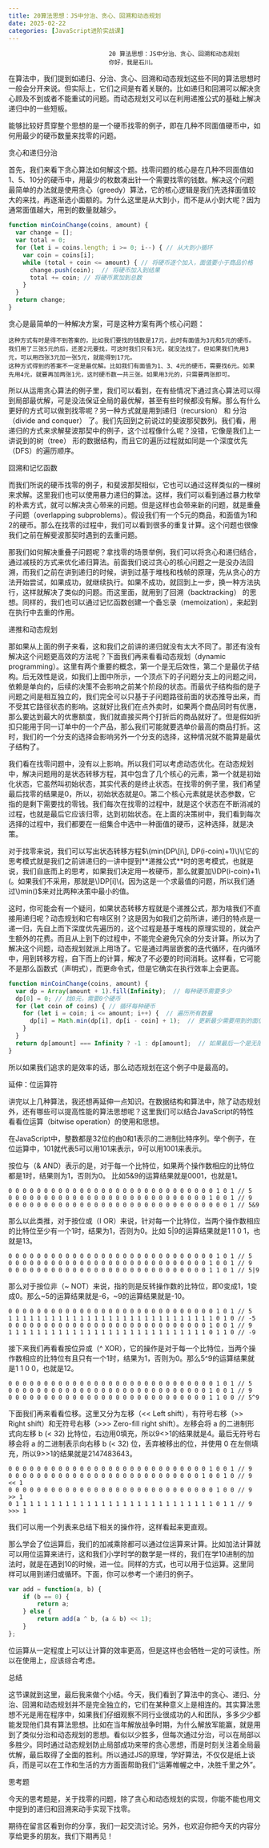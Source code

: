 ```yaml
---
title: 20算法思想：JS中分治、贪心、回溯和动态规划
date: 2025-02-22
categories: [JavaScript进阶实战课]
---
```

```text
                            20 算法思想：JS中分治、贪心、回溯和动态规划
                            你好，我是石川。
```

在算法中，我们提到如递归、分治、贪心、回溯和动态规划这些不同的算法思想时一般会分开来说。但实际上，它们之间是有着关联的。比如递归和回溯可以解决贪心顾及不到或者不能重试的问题。而动态规划又可以在利用递推公式的基础上解决递归中的一些短板。

能够比较好贯穿整个思想的是一个硬币找零的例子，即在几种不同面值硬币中，如何用最少的硬币数量来找零的问题。

贪心和递归分治

首先，我们来看下贪心算法如何解这个题。找零问题的核心是在几种不同面值如1、5、10分的硬币中，用最少的枚数凑出针一个需要找零的钱数。解决这个问题最简单的办法就是使用贪心（greedy）算法，它的核心逻辑是我们先选择面值较大的来找，再逐渐选小面额的。为什么这里是从大到小，而不是从小到大呢？因为通常面值越大，用到的数量就越少。

```javascript
function minCoinChange(coins, amount) {
  var change = [];
  var total = 0;
  for (let i = coins.length; i >= 0; i--) { // 从大到小循环
    var coin = coins[i];
    while (total + coin <= amount) { // 将硬币逐个加入，面值要小于商品价格
      change.push(coin);  // 将硬币加入到结果
      total += coin; // 将硬币累加到总数
    }
  }
  return change;
}
```


贪心是最简单的一种解决方案，可是这种方案有两个核心问题：


```text
这种方式有时是得不到答案的，比如我们要找的钱数是17元，此时有面值为3元和5元的硬币。我们用了三张5元的后，还差2元要找，可这时我们只有3元，就没法找了。但如果我们先用3元，可以用四张3元加一张5元，就能得到17元。
这种方式得到的答案不一定是最优解。比如我们有面值为1、3、4元的硬币，需要找6元。如果先用4元，就要再加两张1元，这时硬币数一共三张。如果用3元的，只需要两张即可。
```


所以从运用贪心算法的例子里，我们可以看到，在有些情况下通过贪心算法可以得到局部最优解，可是没法保证全局的最优解，甚至有些时候都没有解。那么有什么更好的方式可以做到找零呢？另一种方式就是用到递归（recursion） 和 分治（divide and conquer） 了。我们先回到之前说过的斐波那契数列。我们看，用递归的方式来求解斐波那契中的例子，这个过程像什么呢？没错，它像是我们上一讲说到的树（tree） 形的数据结构，而且它的遍历过程就如同是一个深度优先（DFS）的遍历顺序。



回溯和记忆函数

而我们所说的硬币找零的例子，和斐波那契相似，它也可以通过这样类似的一棵树来求解。这里我们也可以使用暴力递归的算法。这样，我们可以看到通过暴力枚举的朴素方式，就可以解决贪心带来的问题。但是这样也会带来新的问题，就是重叠子问题（overlapping subproblems）。假设我们有一个5元的商品，和面值为1和2的硬币。那么在找零的过程中，我们可以看到很多的重复计算。这个问题也很像我们之前在解斐波那契时遇到的去重问题。



那我们如何解决重叠子问题呢？拿找零的场景举例，我们可以将贪心和递归结合，通过减枝的方式来优化递归算法。前面我们说过贪心的核心问题之一是没办法回溯，而我们之前在讲到递归的时候，讲到过基于堆栈和栈帧的原理，先从贪心的方法开始尝试，如果成功，就继续执行。如果不成功，就回到上一步，换一种方法执行，这样就解决了类似的问题。而这里面，就用到了回溯（backtracking） 的思想。同样的，我们也可以通过记忆函数创建一个备忘录（memoization），来起到在执行中去重的作用。

递推和动态规划

那如果从上面的例子来看，这和我们之前讲的递归就没有太大不同了。那还有没有解决这个问题更高效的方法呢？下面我们再来看看动态规划（dynamic programming）。这里有两个重要的概念，第一个是无后效性，第二个是最优子结构。后无效性是说，如我们上图中所示，一个顶点下的子问题分支上的问题之间，依赖是单向的，后续的决策不会影响之前某个阶段的状态。而最优子结构指的是子问题之间是相互独立的，我们完全可以只基于子问题路径前面的状态推导出来，而不受其它路径状态的影响。这就好比我们在点外卖时，如果两个商品同时有优惠，那么要达到最大的优惠额度，我们就直接买两个打折后的商品就好了。但是假如折扣只能用于同一订单中的一个产品，那么我们可能就要选单价最高的商品打折。这时，我们的一个分支的选择会影响另外一个分支的选择，这种情况就不能算是最优子结构了。

我们看在找零问题中，没有以上影响。所以我们可以考虑动态优化。在动态规划中，解决问题用的是状态转移方程，其中包含了几个核心的元素，第一个就是初始化状态，它虽然叫初始状态，其实代表的是终止状态。在找零的例子里，我们希望最后找零的结果是0，所以，初始状态就是0。第二个核心元素就是状态参数，它指的是剩下需要找的零钱。我们每次在找零的过程中，就是这个状态在不断消减的过程，也就是最后它应该归零，达到初始状态。在上面的决策树中，我们看到每次选择的过程中，我们都要在一组集合中选中一种面值的硬币，这种选择，就是决策。

对于找零来说，我们可以写出状态转移方程$\(min(DP\[i\], DP(i-coin)+1)\)\(它的思考模式就是我们之前讲递归的一讲中提到**递推公式**时的思考模式，也就是说，我们自底而上的思考，如果我们决定用一枚硬币，那么就要加\)DP(i-coin)+1\(。如果我们不采用，那就是\)DP[i]\(。因为这是一个求最值的问题，所以我们通过\)min()$来对比两种决策中最小的值。

这时，你可能会有一个疑问，如果状态转移方程就是个递推公式，那为啥我们不直接用递归呢？动态规划和它有啥区别？这是因为如我们之前所讲，递归的特点是一递一归，先自上而下深度优先遍历的，这个过程是基于堆栈的原理实现的，就会产生额外的花费。而且从上到下的过程中，不能完全避免冗余的分支计算。所以为了解决这个问题，动态规划就派上用场了。它是通过两层嵌套的迭代循环，在内循环中，用到转移方程，自下而上的计算，解决了不必要的时间消耗。这样看，它可能不是那么函数式（声明式），而更命令式，但是它确实在执行效率上会更高。

```javascript
function minCoinChange(coins, amount) {
  var dp = Array(amount + 1).fill(Infinity);  // 每种硬币需要多少 
  dp[0] = 0; // 找0元，需要0个硬币
  for (let coin of coins) { // 循环每种硬币
    for (let i = coin; i <= amount; i++) {  // 遍历所有数量
      dp[i] = Math.min(dp[i], dp[i - coin] + 1);  // 更新最少需要用到的面值
    }
  }
  return dp[amount] === Infinity ? -1 : dp[amount];  // 如果最后一个是无限的，没法找 
}
```


所以如果我们追求的是效率的话，那么动态规划在这个例子中是最高的。

延伸：位运算符

讲完以上几种算法，我还想再延伸一点知识。在数据结构和算法中，除了动态规划外，还有哪些可以提高性能的算法思想呢？这里我们可以结合JavaScript的特性看看位运算（bitwise operation）的使用和思想。

在JavaScript中，整数都是32位的由0和1表示的二进制比特序列。举个例子，在位运算中，101就代表5可以用101来表示，9可以用1001来表示。

按位与（& AND）表示的是，对于每一个比特位，如果两个操作数相应的比特位都是1时，结果则为1，否则为0。 比如5&9的运算结果就是0001，也就是1。

```text
0 0 0 0 0 0 0 0 0 0 0 0 0 0 0 0 0 0 0 0 0 0 0 0 0 0 0 0 0 1 0 1 // 5
0 0 0 0 0 0 0 0 0 0 0 0 0 0 0 0 0 0 0 0 0 0 0 0 0 0 0 0 1 0 0 1 // 9
0 0 0 0 0 0 0 0 0 0 0 0 0 0 0 0 0 0 0 0 0 0 0 0 0 0 0 0 0 0 0 1 // 5&9
```


那么以此类推，对于按位或（I OR）来说，针对每一个比特位，当两个操作数相应的比特位至少有一个1时，结果为1，否则为0。比如 5|9的运算结果就是1 1 0 1，也就是13。

```text
0 0 0 0 0 0 0 0 0 0 0 0 0 0 0 0 0 0 0 0 0 0 0 0 0 0 0 0 0 1 0 1 // 5
0 0 0 0 0 0 0 0 0 0 0 0 0 0 0 0 0 0 0 0 0 0 0 0 0 0 0 0 1 0 0 1 // 9
0 0 0 0 0 0 0 0 0 0 0 0 0 0 0 0 0 0 0 0 0 0 0 0 0 0 0 0 1 1 0 1 // 5|9
```


那么对于按位非（~ NOT）来说，指的则是反转操作数的比特位，即0变成1，1变成0。那么~5的运算结果就是-6，~9的运算结果就是-10。

```text
0 0 0 0 0 0 0 0 0 0 0 0 0 0 0 0 0 0 0 0 0 0 0 0 0 0 0 0 0 1 0 1 // 5
1 1 1 1 1 1 1 1 1 1 1 1 1 1 1 1 1 1 1 1 1 1 1 1 1 1 1 1 1 0 1 0 // -5
0 0 0 0 0 0 0 0 0 0 0 0 0 0 0 0 0 0 0 0 0 0 0 0 0 0 0 0 1 0 0 1 // 9
1 1 1 1 1 1 1 1 1 1 1 1 1 1 1 1 1 1 1 1 1 1 1 1 1 1 1 1 0 1 1 0 // -9
```


接下来我们再看看按位异或（^ XOR），它的操作是对于每一个比特位，当两个操作数相应的比特位有且只有一个1时，结果为1，否则为0。那么5^9的运算结果就是1 1 0 0，也就是12。

```text
0 0 0 0 0 0 0 0 0 0 0 0 0 0 0 0 0 0 0 0 0 0 0 0 0 0 0 0 0 1 0 1 // 5
0 0 0 0 0 0 0 0 0 0 0 0 0 0 0 0 0 0 0 0 0 0 0 0 0 0 0 0 1 0 0 1 // 9
0 0 0 0 0 0 0 0 0 0 0 0 0 0 0 0 0 0 0 0 0 0 0 0 0 0 0 0 1 1 0 0 // 5^9
```


下面我们再来看看位移。这里又分为左移（<< Left shift），有符号右移（>> Right shift）和无符号右移（>>> Zero-fill right shift）。左移会将 a 的二进制形式向左移 b (< 32) 比特位，右边用0填充，所以9<>1的结果就是4。最后无符号右移会将 a 的二进制表示向右移 b (< 32) 位，丢弃被移出的位，并使用 0 在左侧填充，所以9>>1的结果就是2147483643。

```text
0 0 0 0 0 0 0 0 0 0 0 0 0 0 0 0 0 0 0 0 0 0 0 0 0 0 0 0 1 0 0 1 // 9      
0 0 0 0 0 0 0 0 0 0 0 0 0 0 0 0 0 0 0 0 0 0 0 0 0 0 0 1 0 0 1 0 // 9 << 1
0 0 0 0 0 0 0 0 0 0 0 0 0 0 0 0 0 0 0 0 0 0 0 0 0 0 0 0 0 1 0 0 // 9 >> 1
0 1 1 1 1 1 1 1 1 1 1 1 1 1 1 1 1 1 1 1 1 1 1 1 1 1 1 1 1 0 1 1 // 9 >>> 1
```


我们可以用一个列表来总结下相关的操作符，这样看起来更直观。



那么学会了位运算后，我们的加减乘除都可以通过位运算来计算。比如加法计算就可以用位运算来进行，这和我们小学时学的数学是一样的，我们在学10进制的加法时，就是在遇到10的时候，进一位。同样的方式，也可以用于位运算。这里同样可以用到递归或循环。下面，你可以参考一个递归的例子。

```javascript
var add = function(a, b) {
    if (b == 0) {
        return a;
    } else {
        return add(a ^ b, (a & b) << 1);
    }
};
```


位运算从一定程度上可以让计算的效率更高，但是这样也会牺牲一定的可读性。所以在使用上，应该综合考虑。

总结

这节课就到这里，最后我来做个小结。今天，我们看到了算法中的贪心、递归、分治、回溯和动态规划并不是完全独立的，它们在某种意义上是相连的。其实算法思想不光是用在程序中，如果我们仔细观察不同行业很成功的人和团队，多多少少都能发现他们具有算法思想。比如在当年解放战争时期，为什么解放军能赢，就是用到了类似分治和动态规划的思想。看似以少胜多，但每次通过分治，可以在局部以多胜少。同时通过动态规划防止局部成功来带的贪心思想，而是时刻关注着全局最优解，最后取得了全面的胜利。所以通过JS的原理，学好算法，不仅仅是纸上谈兵，而是可以在工作和生活的方方面面帮助我们“运筹帷幄之中，决胜千里之外”。

思考题

今天的思考题是，关于找零的问题，除了贪心和动态规划的实现，你能不能也用文中提到的递归和回溯来动手实现下找零。

期待在留言区看到你的分享，我们一起交流讨论。另外，也欢迎你把今天的内容分享给更多的朋友。我们下期再见！

                        
                        
                            